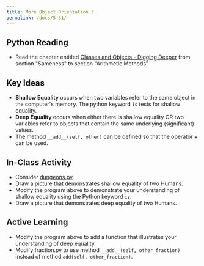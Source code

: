 ```yaml
---
title: More Object Orientation 3
permalink: /docs/5-31/
---
```


## Python Reading
- Read the chapter entitled [Classes and Objects - Digging Deeper](https://runestone.academy/ns/books/published/thinkcspy/ClassesDiggingDeeper/toctree.html) from section "Sameness" to section "Arithmetic Methods"

## Key Ideas
- **Shallow Equality** occurs when two variables refer to the same object in the computer's memory. The python keyword `is` tests for shallow equality.
- **Deep Equality** occurs when either there is shallow equality OR two variables refer to objects that contain the same underlying (significant) values.
- The method `__add__(self, other)` can be defined so that the operator + can be used.

## In-Class Activity
- Consider [dungeons.py](../lessons/code/dungeons.py).
- Draw a picture that demonstrates shallow equality of two Humans.
- Modify the program above to demonstrate your understanding of shallow equality using the Python keyword `is`.
- Draw a picture that demonstrates deep equality of two Humans.

## Active Learning
- Modify the program above to add a function that illustrates your understanding of deep equality.
- Modify fraction.py to use method `__add__(self, other_fraction)` instead of method `add(self, other_fraction)`.

